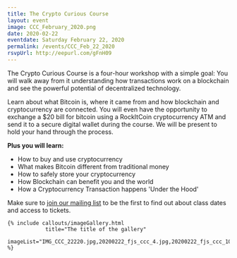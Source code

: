 ```yaml
---
title: The Crypto Curious Course
layout: event
image: CCC_February_2020.png
date: 2020-02-22
eventdate: Saturday February 22, 2020
permalink: /events/CCC_Feb_22_2020
rsvpUrl: http://eepurl.com/gFnH09
---
```

The Crypto Curious Course is a four-hour workshop with a simple goal: You will walk away from it understanding how transactions work on a blockchain and see the powerful potential of decentralized technology.

Learn about what Bitcoin is, where it came from and how blockchain and cryptocurrency are connected. You will even have the opportunity to exchange a $20 bill for bitcoin using a RockItCoin cryptocurrency ATM and send it to a secure digital wallet during the course. We will be present to hold your hand through the process.

<b>Plus you will learn:</b>
<ul>
 	<li>How to buy and use cryptocurrency</li>
 	<li>What makes Bitcoin different from traditional money</li>
 	<li>How to safely store your cryptocurrency</li>
 	<li>How Blockchain can benefit you and the world</li>
 	<li>How a Cryptocurrency Transaction happens 'Under the Hood'</li>
</ul>

Make sure to <a href="http://eepurl.com/gFnH09" target="_blank" rel="noopener">join our mailing list</a> to be the first to find out about class dates and access to tickets.

    {% include callouts/imageGallery.html
                title="The title of the gallery"
                  imageList="IMG_CCC_22220.jpg,20200222_fjs_ccc_4.jpg,20200222_fjs_ccc_10.jpg,20200222_fjs_ccc_15.jpg,20200222_fjs_ccc_16.jpg,20200222_fjs_ccc_18.jpg,20200222_fjs_ccc_21.jpg,20200222_fjs_ccc_23.jpg,20200222_fjs_ccc_28.jpg,20200222_fjs_ccc_27.jpg,20200222_fjs_ccc_32.jpg,20200222_fjs_ccc_34.jpg"
    %} 
